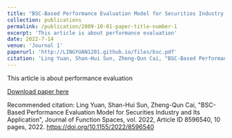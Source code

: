 ```yaml
---
title: "BSC-Based Performance Evaluation Model for Securities Industry and Its Application"
collection: publications
permalink: /publication/2009-10-01-paper-title-number-1
excerpt: 'This article is about performance evaluation'
date: 2022-7-14
venue: 'Journal 1'
paperurl: 'http://LINGYUAN1201.github.io/files/bsc.pdf'
citation: 'Ling Yuan, Shan-Hui Sun, Zheng-Qun Cai, "BSC-Based Performance Evaluation Model for Securities Industry and Its Application", Journal of Function Spaces, vol. 2022, Article ID 8596540, 10 pages, 2022. https://doi.org/10.1155/2022/8596540'
---
```


This article is about performance evaluation

[Download paper here](http://LINGYUAN1201.github.io/files/bsc.pdf)

Recommended citation: Ling Yuan, Shan-Hui Sun, Zheng-Qun Cai, "BSC-Based Performance Evaluation Model for Securities Industry and Its Application", Journal of Function Spaces, vol. 2022, Article ID 8596540, 10 pages, 2022. https://doi.org/10.1155/2022/8596540
